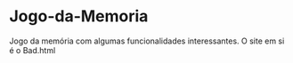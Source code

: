 # Jogo-da-Memoria
 Jogo da memória com algumas funcionalidades interessantes. O site em si é o Bad.html
